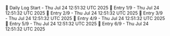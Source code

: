 📅 Daily Log Start - Thu Jul 24 12:51:32 UTC 2025
📌 Entry 1/9 - Thu Jul 24 12:51:32 UTC 2025
📌 Entry 2/9 - Thu Jul 24 12:51:32 UTC 2025
📌 Entry 3/9 - Thu Jul 24 12:51:32 UTC 2025
📌 Entry 4/9 - Thu Jul 24 12:51:32 UTC 2025
📌 Entry 5/9 - Thu Jul 24 12:51:32 UTC 2025
📌 Entry 6/9 - Thu Jul 24 12:51:32 UTC 2025
